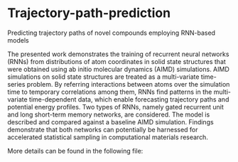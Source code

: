 # Trajectory-path-prediction
Predicting trajectory paths of novel compounds employing RNN-based models

The presented work demonstrates the training of recurrent neural networks (RNNs) from distributions of atom coordinates in solid state structures that were obtained using ab initio molecular dynamics (AIMD) simulations. AIMD simulations on solid state structures are treated as a multi-variate time-series problem. By referring interactions between atoms over the simulation time to temporary correlations among them, RNNs find patterns in the multi-variate time-dependent data, which enable forecasting trajectory paths and potential energy profiles. Two types of RNNs, namely gated recurrent unit and long short-term memory networks, are considered. The model is described and compared against a baseline AIMD simulation. Findings demonstrate that both networks can potentially be harnessed for accelerated statistical sampling in computational materials research.

More details can be found in the following file:
> 
